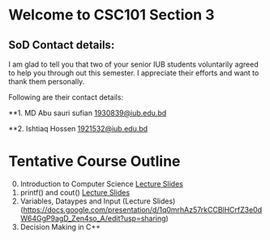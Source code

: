 # Welcome to CSC101 Section 3

## SoD Contact details:

I am glad to tell you that two of your senior IUB students voluntarily agreed to help you through out this semester. I appreciate their efforts and want to thank them personally. 

Following are their contact details:

**1. MD Abu sauri sufian <1930839@iub.edu.bd>

**2. Ishtiaq Hossen <1921532@iub.edu.bd> 

# Tentative Course Outline

0. Introduction to Computer Science [Lecture Slides](https://docs.google.com/presentation/d/1WzYITyGFqdw9tjBzAaRi6bUc596Juk3BmlwPERzMtyE/edit?usp=sharing) 
1. printf() and cout() [Lecture Slides](https://docs.google.com/presentation/d/1POaPIfWOyYCynZggYynVUnbCoiNCSo6eCY9bxDtKsME/edit?usp=sharing)
2. Variables, Dataypes and Input (Lecture Slides) (https://docs.google.com/presentation/d/1q0mrhAz57rkCCBlHCrfZ3e0dW64GgP9agD_Zen4so_A/edit?usp=sharing)
3. Decision Making in C++
